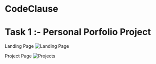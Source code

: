 # CodeClause

# Task 1 :- Personal Porfolio Project
Landing Page 
  ![Landing Page](https://user-images.githubusercontent.com/81406458/210207553-93ffbe85-00c1-425d-b3cf-707ff1ed0899.jpg)

Project Page 
  ![Projects](https://user-images.githubusercontent.com/81406458/210207578-ae053674-ce81-4ea8-b9ff-30e8fc82495f.jpg)
